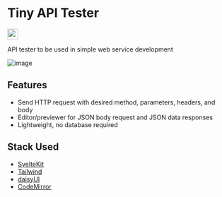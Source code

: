 # Tiny API Tester
<img src="https://img.shields.io/badge/License-MIT-green?style=flat-square" height="24" />

API tester to be used in simple web service development

![image](https://github.com/user-attachments/assets/eed41537-9f31-47cb-b9b0-645a03e9ec36)

## Features
- Send HTTP request with desired method, parameters, headers, and body
- Editor/previewer for JSON body request and JSON data responses
- Lightweight, no database required

## Stack Used
- [SvelteKit](https://svelte.dev/)
- [Tailwind](https://tailwindcss.com/)
- [daisyUI](https://daisyui.com/)
- [CodeMirror](https://codemirror.net/)

